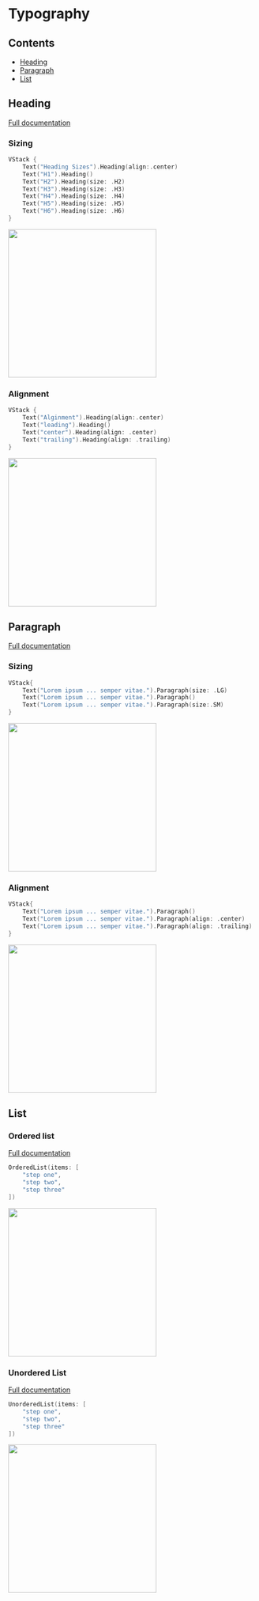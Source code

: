 # Typography

## Contents

- [Heading](#heading)
- [Paragraph](#paragraph)
- [List](#list)


## Heading

[Full documentation](https://quickcomponents.lucasdesouza.net/heading)

### Sizing

```swift
VStack {
    Text("Heading Sizes").Heading(align:.center)
    Text("H1").Heading()
    Text("H2").Heading(size: .H2)
    Text("H3").Heading(size: .H3)
    Text("H4").Heading(size: .H4)
    Text("H5").Heading(size: .H5)
    Text("H6").Heading(size: .H6)
}
```

<img src="../assets/headingsize.png" width="300"/>

### Alignment

```swift
VStack {
    Text("Alginment").Heading(align:.center)
    Text("leading").Heading()
    Text("center").Heading(align: .center)
    Text("trailing").Heading(align: .trailing)
}
```

<img src="../assets/headingalign.png" width="300"/>

## Paragraph

[Full documentation](https://quickcomponents.lucasdesouza.net/paragraph)

### Sizing

```swift
VStack{
    Text("Lorem ipsum ... semper vitae.").Paragraph(size: .LG)
    Text("Lorem ipsum ... semper vitae.").Paragraph()
    Text("Lorem ipsum ... semper vitae.").Paragraph(size:.SM)
}
```

<img src="../assets/paragraphsize.png" width="300"/>

### Alignment

```swift
VStack{
    Text("Lorem ipsum ... semper vitae.").Paragraph()
    Text("Lorem ipsum ... semper vitae.").Paragraph(align: .center)
    Text("Lorem ipsum ... semper vitae.").Paragraph(align: .trailing)
}
```

<img src="../assets/paragraphalign.png" width="300"/>

## List

### Ordered list

[Full documentation](https://quickcomponents.lucasdesouza.net/OrderedList)

```swift
OrderedList(items: [
    "step one",
    "step two",
    "step three"
])
```

<img src="../assets/orderedlist.png" width="300"/>


### Unordered List

[Full documentation](https://quickcomponents.lucasdesouza.net/UnorderedList)

```swift
UnorderedList(items: [
    "step one",
    "step two",
    "step three"
])
```

<img src="../assets/unorderedlist.png" width="300"/>
